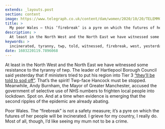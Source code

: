 ```yaml
--- 
extends: _layouts.post 
section: content 
image: https://www.telegraph.co.uk/content/dam/women/2020/10/20/TELEMMGLPICT000242334100_trans_NvBQzQNjv4BqqVzuuqpFlyLIwiB6NTmJwVlEx-w7MrrXQsHwefrIpgQ.jpeg?impolicy=logo-overlay 
title: > 
  My poor Wales – this ‘firebreak’ is a pyre on which the futures of her people will be incinerated 
description: > 
  At least in the North West and the North East we have witnessed some resistance to the tyranny of twp.The leader of Hartlepool Borough Council said yesterday that if ministers tried to put his region into Tier 3 “they’ll be told to sod off”.And at a time when evidence is emerging that the second ripples of the epidemic are already abating.Poor Wales.The “firebreak” is not a safety measure; it’s a pyre on which the futures of her people will be incinerated. 
keywords: > 
  incinerated, tyranny, twp, told, witnessed, firebreak, west, yesterday, pyre, futures, twpface, poor, north, wales, tried 
date: 1603220119.7896068 
--- 
```

<div><p>At least in the North West and the North East we have witnessed some resistance to the tyranny of twp. The leader of Hartlepool Borough Council said yesterday that if ministers tried to put his region into Tier 3 <a href="https://www.telegraph.co.uk/politics/2020/10/20/boris-johnson-manchester-tier-3-lockdown-brexit-news-latest/">&#8220;they&#8217;ll be told to sod off&#8221;</a>. That&#8217;s the spirit! Twp-face Hancock must be stopped. Meanwhile, Andy Burnham, the Mayor of Greater Manchester, accused the government of selective use of NHS numbers to frighten local people into lockdown. Spot on. And at a time when evidence is emerging that the second ripples of the epidemic are already abating.</p>
<p>Poor Wales. The &#8220;firebreak&#8221; is not a safety measure;&#160;it&#8217;s a pyre on which the futures of her people will be incinerated. I grieve for my country, I really do. Most of all, though, I&#8217;d like seeing my mum not to be a crime.</p>
</div>